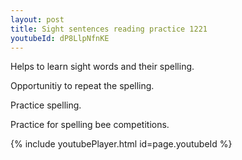 ```yaml
---
layout: post
title: Sight sentences reading practice 1221
youtubeId: dP8LlpNfnKE
---
```

 
 
Helps to learn sight words and their spelling.

Opportunitiy to repeat the spelling. 

Practice spelling. 
 
Practice for spelling bee competitions. 
 
{% include youtubePlayer.html id=page.youtubeId %}
 
 
